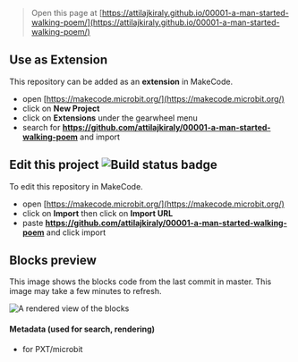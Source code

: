 
> Open this page at [https://attilajkiraly.github.io/00001-a-man-started-walking-poem/](https://attilajkiraly.github.io/00001-a-man-started-walking-poem/)

## Use as Extension

This repository can be added as an **extension** in MakeCode.

* open [https://makecode.microbit.org/](https://makecode.microbit.org/)
* click on **New Project**
* click on **Extensions** under the gearwheel menu
* search for **https://github.com/attilajkiraly/00001-a-man-started-walking-poem** and import

## Edit this project ![Build status badge](https://github.com/attilajkiraly/00001-a-man-started-walking-poem/workflows/MakeCode/badge.svg)

To edit this repository in MakeCode.

* open [https://makecode.microbit.org/](https://makecode.microbit.org/)
* click on **Import** then click on **Import URL**
* paste **https://github.com/attilajkiraly/00001-a-man-started-walking-poem** and click import

## Blocks preview

This image shows the blocks code from the last commit in master.
This image may take a few minutes to refresh.

![A rendered view of the blocks](https://github.com/attilajkiraly/00001-a-man-started-walking-poem/raw/master/.github/makecode/blocks.png)

#### Metadata (used for search, rendering)

* for PXT/microbit
<script src="https://makecode.com/gh-pages-embed.js"></script><script>makeCodeRender("{{ site.makecode.home_url }}", "{{ site.github.owner_name }}/{{ site.github.repository_name }}");</script>
